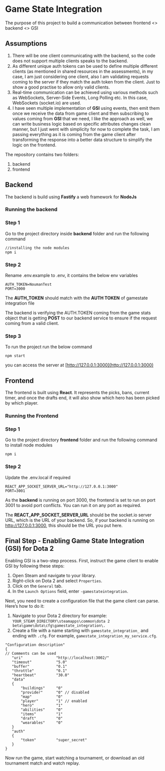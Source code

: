 # Game State Integration
The purpose of this project to build a communication between frontend <> backend <> GSI

## Assumptions

1. There will be one client communicating with the backend, so the code does not support multiple clients speaks to the backend.
2. As different unique auth tokens can be used to define multiple different clients (as mentioned in shared resources in the assessments), in my case, I am just considering one client, also I am validating requests coming to the server if they match the auth token from the client. Just to show a good practise to allow only valid clients.
3. Real-time communication can be achieved using various methods such as WebSockets, Server-Side Events, Long Polling etc. In this case, WebSockets (socket.io) are used.
4. I have seen multiple implementation of **GSI** using events, then emit them once we receive the data from game client and then subscribing to values coming from **GSI** that we need, I like the approach as well, we can write business logic based on specific attributes changes clean manner, but I just went with simplicity for now to complete the task, I am passing everything as it is coming from the game client after transforming the response into a better data structure to simplify the logic on the frontend.

The repository contains two folders:
1. backend
2. frontend

## Backend

The backend is build using **Fastify** a web framework for **NodeJs**

### Running the backend

### Step 1

Go to the project directory inside **backend** folder and run the following command

```
//installing the node modules
npm i
```
### Step 2

Rename .env.example to .env, it contains the below env variables

```
AUTH_TOKEN=NoumanTest
PORT=3000
```

The **AUTH_TOKEN** should match with the **AUTH TOKEN** of gamestate integration file

The backend is verifying the AUTH.TOKEN coming from the game stats object 
that is getting **POST** to our backend service
to ensure if the request coming from a valid client.

### Step 3

To run the project run the below command
```
npm start
```

you can access the server at [http://127.0.0.1:3000](http://127.0.0.1:3000)

## Frontend

The frontend is built using **React**. It represents the picks, bans, current timer, and once the drafts end, it will also show which hero has been picked by which player.

### Running the Frontend

### Step 1
Go to the project directory **frontend** folder and run the following command to install node modules
```
npm i
```

### Step 2

Update the .env.local if required

```
REACT_APP_SOCKET_SERVER_URL="http://127.0.0.1:3000"
PORT=3001
```

As the **backend** is running on port 3000, the frontend is set to run on port 3001 to avoid port conflicts. You can run it on any port as required.

The **REACT_APP_SOCKET_SERVER_URL** should be the socket.io server URL, which is the URL of your backend. So, if your backend is running on http://127.0.0.1:3000, this should be the URL you put here.

## Final Step - Enabling Game State Integration (GSI) for Dota 2

Enabling GSI is a two-step process. First, instruct the game client to enable GSI by following these steps:

1. Open Steam and navigate to your library.
2. Right-click on Dota 2 and select `Properties`.
3. Click on the `General` tab.
4. In the `Launch Options` field, enter `-gamestateintegration`.

Next, you need to create a configuration file that the game client can parse. Here’s how to do it:

1. Navigate to your Dota 2 directory for example: `YOUR_STEAM_DIRECTORY\steamapps\common\dota 2 beta\game\dota\cfg\gamestate_integration\.`
2. Create a file with a name starting with `gamestate_integration_` and ending with `.cfg`. For example, `gamestate_integration_my_service.cfg`.

```
"Configuration description"
{
// Comments can be used
   "uri"               "http://localhost:3002/"
   "timeout"           "5.0"
   "buffer"            "0.1"
   "throttle"          "0.1"
   "heartbeat"         "30.0"
   "data"
   {
       "buildings"     "0"
       "provider"      "0" // disabled
       "map"           "0"
       "player"        "1" // enabled
       "hero"          "1"
       "abilities"     "0"
       "items"         "1"
       "draft"         "0"
       "wearables"     "0"
   }
   "auth"
   {
       "token"         "super_secret"
   }
}
```

Now run the game, start watching a tournament, or download an old tournament match and watch replay.

